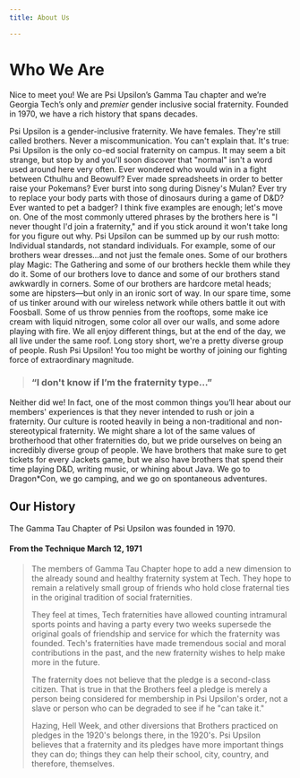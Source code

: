 ```yaml
---
title: About Us

---
```

# Who We Are

Nice to meet you! We are Psi Upsilon’s Gamma Tau chapter and we’re Georgia Tech’s only and _premier_ gender inclusive social fraternity. Founded in 1970, we have a rich history that spans decades.

Psi Upsilon is a gender-inclusive fraternity. We have females. They're still called brothers. Never a miscommunication. You can't explain that. It's true: Psi Upsilon is the only co-ed social fraternity on campus. It may seem a bit strange, but stop by and you'll soon discover that "normal" isn't a word used around here very often. Ever wondered who would win in a fight between Cthulhu and Beowulf? Ever made spreadsheets in order to better raise your Pokemans? Ever burst into song during Disney's Mulan? Ever try to replace your body parts with those of dinosaurs during a game of D&D? Ever wanted to pet a badger? I think five examples are enough; let's move on. One of the most commonly uttered phrases by the brothers here is "I never thought I'd join a fraternity," and if you stick around it won't take long for you figure out why. Psi Upsilon can be summed up by our rush motto: Individual standards, not standard individuals. For example, some of our brothers wear dresses...and not just the female ones. Some of our brothers play Magic: The Gathering and some of our brothers heckle them while they do it. Some of our brothers love to dance and some of our brothers stand awkwardly in corners. Some of our brothers are hardcore metal heads; some are hipsters—but only in an ironic sort of way. In our spare time, some of us tinker around with our wireless network while others battle it out with Foosball. Some of us throw pennies from the rooftops, some make ice cream with liquid nitrogen, some color all over our walls, and some adore playing with fire. We all enjoy different things, but at the end of the day, we all live under the same roof. Long story short, we're a pretty diverse group of people. Rush Psi Upsilon! You too might be worthy of joining our fighting force of extraordinary magnitude.

> ### “I don't know if I’m the fraternity type…”

Neither did we! In fact, one of the most common things you’ll hear about our members' experiences is that they never intended to rush or join a fraternity. Our culture is rooted heavily in being a non-traditional and non-stereotypical fraternity. We might share a lot of the same values of brotherhood that other fraternities do, but we pride ourselves on being an incredibly diverse group of people. We have brothers that make sure to get tickets for every Jackets game, but we also have brothers that spend their time playing D&D, writing music, or whining about Java. We go to Dragon*Con, we go camping, and we go on spontaneous adventures.

## Our History

The Gamma Tau Chapter of Psi Upsilon was founded in 1970. 

#### From the Technique March 12, 1971

> The members of Gamma Tau Chapter hope to add a new dimension to the already sound and healthy fraternity system at Tech. They hope to remain a relatively small group of friends who hold close fraternal ties in the original tradition of social fraternities.
>
> They feel at times, Tech fraternities have allowed counting intramural sports points and having a party every two weeks supersede the original goals of friendship and service for which the fraternity was founded. Tech's fraternities have made tremendous social and moral contributions in the past, and the new fraternity wishes to help make more in the future.
>
> The fraternity does not believe that the pledge is a second-class citizen. That is true in that the Brothers feel a pledge is merely a person being considered for membership in Psi Upsilon's order, not a slave or person who can be degraded to see if he "can take it."
>
> Hazing, Hell Week, and other diversions that Brothers practiced on pledges in the 1920's belongs there, in the 1920's. Psi Upsilon believes that a fraternity and its pledges have more important things they can do; things they can help their school, city, country, and therefore, themselves.